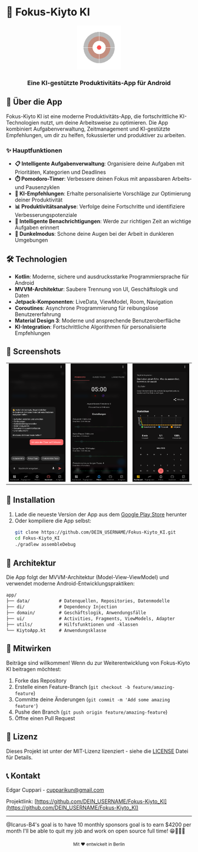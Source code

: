 # 🚀 Fokus-Kiyto KI

<div align="center">
  <img src="app/src/main/res/mipmap-xxxhdpi/ic_launcher.webp" alt="Fokus-Kiyto Logo" width="120"/>
  <br>
  <h3>Eine KI-gestützte Produktivitäts-App für Android</h3>
</div>

## 📱 Über die App

Fokus-Kiyto KI ist eine moderne Produktivitäts-App, die fortschrittliche KI-Technologien nutzt, um deine Arbeitsweise zu optimieren. Die App kombiniert Aufgabenverwaltung, Zeitmanagement und KI-gestützte Empfehlungen, um dir zu helfen, fokussierter und produktiver zu arbeiten.

### ✨ Hauptfunktionen

- **📋 Intelligente Aufgabenverwaltung**: Organisiere deine Aufgaben mit Prioritäten, Kategorien und Deadlines
- **⏱️ Pomodoro-Timer**: Verbessere deinen Fokus mit anpassbaren Arbeits- und Pausenzyklen
- **🤖 KI-Empfehlungen**: Erhalte personalisierte Vorschläge zur Optimierung deiner Produktivität
- **📊 Produktivitätsanalyse**: Verfolge deine Fortschritte und identifiziere Verbesserungspotenziale
- **🔔 Intelligente Benachrichtigungen**: Werde zur richtigen Zeit an wichtige Aufgaben erinnert
- **🌙 Dunkelmodus**: Schone deine Augen bei der Arbeit in dunkleren Umgebungen

## 🛠️ Technologien

- **Kotlin**: Moderne, sichere und ausdrucksstarke Programmiersprache für Android
- **MVVM-Architektur**: Saubere Trennung von UI, Geschäftslogik und Daten
- **Jetpack-Komponenten**: LiveData, ViewModel, Room, Navigation
- **Coroutines**: Asynchrone Programmierung für reibungslose Benutzererfahrung
- **Material Design 3**: Moderne und ansprechende Benutzeroberfläche
- **KI-Integration**: Fortschrittliche Algorithmen für personalisierte Empfehlungen

## 📸 Screenshots

<div align="center">
  <table>
    <tr>
      <td><img src="docs/screenshots/screenshot_1.png" width="200"/></td>
      <td><img src="docs/screenshots/screenshot_2.png" width="200"/></td>
      <td><img src="docs/screenshots/screenshot_3.png" width="200"/></td>
    </tr>
  </table>
</div>

## 🚀 Installation

1. Lade die neueste Version der App aus dem [Google Play Store](https://play.google.com/store) herunter
2. Oder kompiliere die App selbst:
   ```bash
   git clone https://github.com/DEIN_USERNAME/Fokus-Kiyto_KI.git
   cd Fokus-Kiyto_KI
   ./gradlew assembleDebug
   ```

## 🧩 Architektur

Die App folgt der MVVM-Architektur (Model-View-ViewModel) und verwendet moderne Android-Entwicklungspraktiken:

```
app/
├── data/           # Datenquellen, Repositories, Datenmodelle
├── di/             # Dependency Injection
├── domain/         # Geschäftslogik, Anwendungsfälle
├── ui/             # Activities, Fragments, ViewModels, Adapter
├── utils/          # Hilfsfunktionen und -klassen
└── KiytoApp.kt     # Anwendungsklasse
```

## 🤝 Mitwirken

Beiträge sind willkommen! Wenn du zur Weiterentwicklung von Fokus-Kiyto KI beitragen möchtest:

1. Forke das Repository
2. Erstelle einen Feature-Branch (`git checkout -b feature/amazing-feature`)
3. Committe deine Änderungen (`git commit -m 'Add some amazing feature'`)
4. Pushe den Branch (`git push origin feature/amazing-feature`)
5. Öffne einen Pull Request

## 📄 Lizenz

Dieses Projekt ist unter der MIT-Lizenz lizenziert - siehe die [LICENSE](LICENSE) Datei für Details.

## 📞 Kontakt

Edgar Cuppari - [cupparikun@gmail.com](mailto:cupparikun@gmail.com)

Projektlink: [https://github.com/DEIN_USERNAME/Fokus-Kiyto_KI](https://github.com/DEIN_USERNAME/Fokus-Kiyto_KI)

---

@Icarus-B4's goal is to have 10 monthly sponsors
goal is to earn $4200 per month I'll be able to quit my job and work on open source full time! 😁🎉🤷‍♂️

<div align="center">
  <sub>Mit ❤️ entwickelt in Berlin</sub>
</div> 
